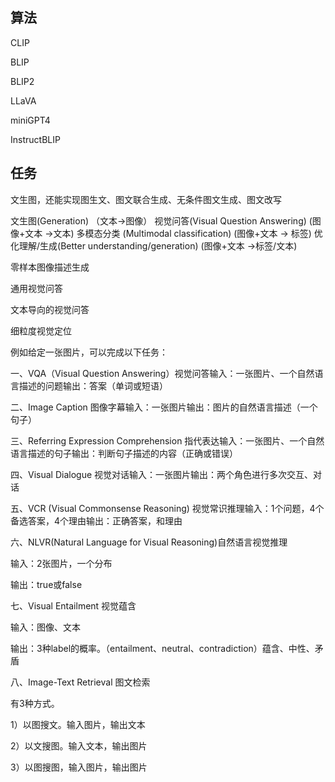 


## 算法

CLIP

BLIP


BLIP2 

LLaVA 

miniGPT4

InstructBLIP




## 任务

文生图，还能实现图生文、图文联合生成、无条件图文生成、图文改写


文生图(Generation) （文本->图像）
视觉问答(Visual Question Answering) (图像+文本 ->文本)
多模态分类 (Multimodal classification) (图像+文本 -> 标签)
优化理解/生成(Better understanding/generation) (图像+文本 ->标签/文本)

零样本图像描述生成


通用视觉问答

文本导向的视觉问答

细粒度视觉定位



例如给定一张图片，可以完成以下任务：

一、VQA（Visual Question Answering）视觉问答输入：一张图片、一个自然语言描述的问题输出：答案（单词或短语）

二、Image Caption 图像字幕输入：一张图片输出：图片的自然语言描述（一个句子）

三、Referring Expression Comprehension 指代表达输入：一张图片、一个自然语言描述的句子输出：判断句子描述的内容（正确或错误）

四、Visual Dialogue 视觉对话输入：一张图片输出：两个角色进行多次交互、对话

五、VCR (Visual Commonsense Reasoning) 视觉常识推理输入：1个问题，4个备选答案，4个理由输出：正确答案，和理由


六、NLVR(Natural Language for Visual Reasoning)自然语言视觉推理

输入：2张图片，一个分布

输出：true或false



七、Visual Entailment 视觉蕴含

输入：图像、文本

输出：3种label的概率。（entailment、neutral、contradiction）蕴含、中性、矛盾




八、Image-Text Retrieval 图文检索

有3种方式。

1）以图搜文。输入图片，输出文本

2）以文搜图。输入文本，输出图片

3）以图搜图，输入图片，输出图片

